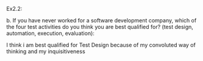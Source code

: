 Ex2.2:

b. If you have never worked for a software development company, which of the four test activities do you think you are best qualified for? (test design, automation, execution, evaluation):

I think i am best qualified for Test Design because of my convoluted way of thinking and my inquisitiveness
